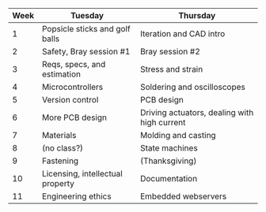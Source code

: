 Week|Tuesday|Thursday
---|---|---
1|Popsicle sticks and golf balls| Iteration and CAD intro
2|Safety, Bray session #1| Bray session #2
3|Reqs, specs, and estimation| Stress and strain
4|Microcontrollers|Soldering and oscilloscopes
5|Version control|PCB design
6|More PCB design|Driving actuators, dealing with high current
7|Materials|Molding and casting
8|(no class?)|State machines
9|Fastening|(Thanksgiving)
10|Licensing, intellectual property| Documentation
11|Engineering ethics|Embedded webservers
